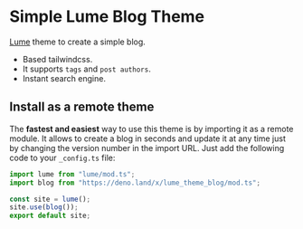 # Simple Lume Blog Theme

[Lume](https://lume.land) theme to create a simple blog.

- Based tailwindcss.
- It supports `tags` and `post authors`.
- Instant search engine.

## Install as a remote theme

The **fastest and easiest** way to use this theme is by importing it as a remote
module. It allows to create a blog in seconds and update it at any time just by
changing the version number in the import URL. Just add the following code to
your `_config.ts` file:

```ts
import lume from "lume/mod.ts";
import blog from "https://deno.land/x/lume_theme_blog/mod.ts";

const site = lume();
site.use(blog());
export default site;
```
